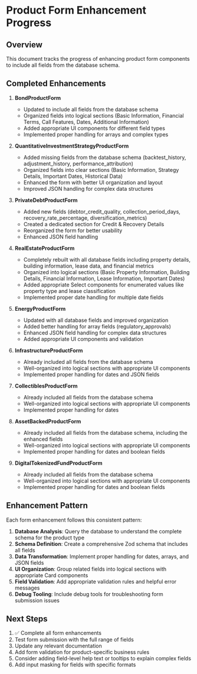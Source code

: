 # Product Form Enhancement Progress

## Overview

This document tracks the progress of enhancing product form components to include all fields from the database schema.

## Completed Enhancements

1. **BondProductForm**
   - Updated to include all fields from the database schema
   - Organized fields into logical sections (Basic Information, Financial Terms, Call Features, Dates, Additional Information)
   - Added appropriate UI components for different field types
   - Implemented proper handling for arrays and complex types

2. **QuantitativeInvestmentStrategyProductForm**
   - Added missing fields from the database schema (backtest_history, adjustment_history, performance_attribution)
   - Organized fields into clear sections (Basic Information, Strategy Details, Important Dates, Historical Data)
   - Enhanced the form with better UI organization and layout
   - Improved JSON handling for complex data structures

3. **PrivateDebtProductForm**
   - Added new fields (debtor_credit_quality, collection_period_days, recovery_rate_percentage, diversification_metrics)
   - Created a dedicated section for Credit & Recovery Details
   - Reorganized the form for better usability
   - Enhanced JSON field handling

4. **RealEstateProductForm**
   - Completely rebuilt with all database fields including property details, building information, lease data, and financial metrics
   - Organized into logical sections (Basic Property Information, Building Details, Financial Information, Lease Information, Important Dates)
   - Added appropriate Select components for enumerated values like property type and lease classification
   - Implemented proper date handling for multiple date fields

5. **EnergyProductForm**
   - Updated with all database fields and improved organization
   - Added better handling for array fields (regulatory_approvals)
   - Enhanced JSON field handling for complex data structures
   - Added appropriate UI components and validation

6. **InfrastructureProductForm**
   - Already included all fields from the database schema
   - Well-organized into logical sections with appropriate UI components
   - Implemented proper handling for dates and JSON fields

7. **CollectiblesProductForm**
   - Already included all fields from the database schema
   - Well-organized into logical sections with appropriate UI components
   - Implemented proper handling for dates

8. **AssetBackedProductForm**
   - Already included all fields from the database schema, including the enhanced fields
   - Well-organized into logical sections with appropriate UI components
   - Implemented proper handling for dates and boolean fields

9. **DigitalTokenizedFundProductForm**
   - Already included all fields from the database schema
   - Well-organized into logical sections with appropriate UI components
   - Implemented proper handling for dates and boolean fields

## Enhancement Pattern

Each form enhancement follows this consistent pattern:

1. **Database Analysis**: Query the database to understand the complete schema for the product type
2. **Schema Definition**: Create a comprehensive Zod schema that includes all fields
3. **Data Transformation**: Implement proper handling for dates, arrays, and JSON fields
4. **UI Organization**: Group related fields into logical sections with appropriate Card components
5. **Field Validation**: Add appropriate validation rules and helpful error messages
6. **Debug Tooling**: Include debug tools for troubleshooting form submission issues

## Next Steps

1. ✅ Complete all form enhancements
2. Test form submission with the full range of fields
3. Update any relevant documentation
4. Add form validation for product-specific business rules
5. Consider adding field-level help text or tooltips to explain complex fields
6. Add input masking for fields with specific formats
